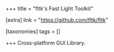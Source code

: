 +++
title = "fltk's Fast Light Toolkit"

[extra]
link = "https://github.com/fltk/fltk"

[taxonomies]
tags = []

+++
Cross-platform GUI Library.
